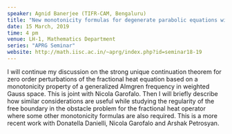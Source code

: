 ```yaml
---
speaker: Agnid Banerjee (TIFR-CAM, Bengaluru)
title: "New monotonicity formulas for degenerate parabolic equations with applications to unique continuation and free boundary problems (part 2)"
date: 15 March, 2019
time: 4 pm
venue: LH-1, Mathematics Department
series: "APRG Seminar"
website: http://math.iisc.ac.in/~aprg/index.php?id=seminar18-19
---
```


I will continue my discussion on the  strong unique continuation theorem for zero order perturbations of the fractional heat equation based on a monotonicity property of a generalized Almgren frequency in weighted Gauss space. This is joint with Nicola Garofalo. Then I will briefly describe how similar considerations  are useful while studying the regularity of the free boundary in the obstacle problem for the fractional heat operator where some other monotonicity formulas are also required. This is a more recent work with Donatella Danielli, Nicola Garofalo and Arshak Petrosyan.
